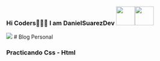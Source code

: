 ### Hi Coders👨🏻‍💻 I am DanielSuarezDev <img src="https://media.giphy.com/media/VgCDAzcKvsR6OM0uWg/giphy.gif" width="50"><img src="https://media.giphy.com/media/12oufCB0MyZ1Go/giphy.gif" width="50">

<img src="https://user-images.githubusercontent.com/65202664/89088682-46b76780-d35f-11ea-8b73-2092d68dda18.gif" />
# Blog Personal

### Practicando Css - Html 
